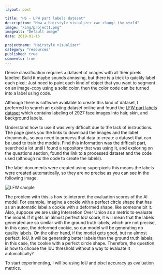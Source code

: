```yaml
---
layout: post

title: "HS - LFW part labels dataset"
description: "How a hairstyle visualizer can change the world"
image: "/img/project1.png"
imagealt: "Default image"
date: 2019-01-16

projectname: "Hairstyle visualizer"
category: "resources"
published: true
comments: true
---
```


Dense classification requires a dataset of images with all their pixels labeled. Build it maybe sounds annoying, but there is a trick to quickly label each pixel; Just need to paint each kind of object that you want to segment on an image-copy using a solid color, then the color code can be turned into a label using code.

Although there is software available to create this kind of dataset, I preferred to search an existing dataset online and found the [LFW part labels dataset](http://vis-www.cs.umass.edu/lfw/part_labels/) which contains labeling of 2927 face images into hair, skin, and background labels.

Understand how to use it was very difficult due to the lack of instructions. The page gives you the links to download the images and the label documents, so you need to process that data to create a dataset that can be used to train the models. Find this information was the difficult part, searched a lot until I found a repository that was using it, and exploring on the questions section, found the link to a processed dataset and the code used (although no the code to create the labels).  

The label documents were created using superpixels this means the labels were created automatically, so they are no precise as you can see in the following image.

![LFW sample](../../../../postimgs/LFW-sample.png)

The problem with this is how to interpret the evaluation scores of the AI model. For example, imagine a cookie with a perfect circle shape that has as an automatic label a cookie with a deformed shape, like someone bit it. Also, suppose we are using Intersetion Over Union as a metric to evaluate the model. If it gets an almost perfect IoU score, it will mean that the labels generated are so similar with the ground truth labels, which are not precise, in this case, the deformed cookie, so our model will be generating no quality labels. On the other hand, if the model gets good, but no almost perfect, IoU, it will be generating better labels than the ground truth labels, in this case, the cookie with a perfect circle shape. Therefore, the question is how to choose the IoU threshold without a way to evaluate it automatically?


To start experimenting, I will be using IoU and pixel accuracy as evaluation metrics. 



